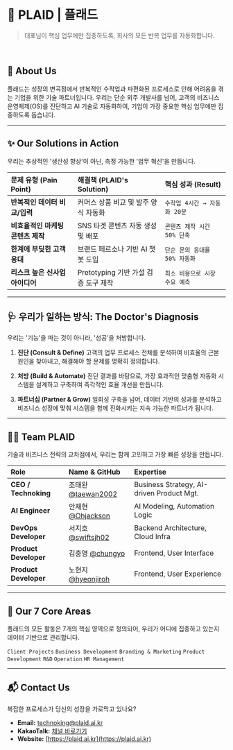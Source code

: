 # 🚀 PLAID | 플래드

> 대표님이 핵심 업무에만 집중하도록, 회사의 모든 반복 업무를 자동화합니다.

<br>

## 🎯 About Us

플래드는 성장의 변곡점에서 반복적인 수작업과 파편화된 프로세스로 인해 어려움을 겪는 기업을 위한 기술 파트너입니다. 우리는 단순 외주 개발사를 넘어, 고객의 비즈니스 운영체제(OS)를 진단하고 AI 기술로 자동화하여, 기업이 가장 중요한 핵심 업무에만 집중하도록 돕습니다.

---

## ✨ Our Solutions in Action

우리는 추상적인 '생산성 향상'이 아닌, 측정 가능한 '업무 혁신'을 만듭니다.

| 문제 유형 (Pain Point) | 해결책 (PLAID's Solution) | 핵심 성과 (Result) |
|:---|:---|:---|
| **반복적인 데이터 비교/입력** | 커머스 상품 비교 및 발주 양식 자동화 | `수작업 4시간 → 자동화 20분` |
| **비효율적인 마케팅 콘텐츠 제작** | SNS 타겟 콘텐츠 자동 생성 및 배포 | `콘텐츠 제작 시간 50% 단축` |
| **한계에 부딪힌 고객 응대** | 브랜드 페르소나 기반 AI 챗봇 도입 | `단순 문의 응대율 50% 자동화` |
| **리스크 높은 신사업 아이디어** | Pretotyping 기반 가설 검증 도구 제작 | `최소 비용으로 시장 수요 예측` |

---

## 🩺 우리가 일하는 방식: The Doctor's Diagnosis

우리는 '기능'을 파는 것이 아니라, '성공'을 처방합니다.

1.  **진단 (Consult & Define)**
    고객의 업무 프로세스 전체를 분석하여 비효율의 근본 원인을 찾아내고, 해결해야 할 문제를 명확히 정의합니다.

2.  **처방 (Build & Automate)**
    진단 결과를 바탕으로, 가장 효과적인 맞춤형 자동화 시스템을 설계하고 구축하여 즉각적인 효율 개선을 만듭니다.

3.  **파트너십 (Partner & Grow)**
    일회성 구축을 넘어, 데이터 기반의 성과를 분석하고 비즈니스 성장에 맞춰 시스템을 함께 진화시키는 지속 가능한 파트너가 됩니다.

---

## 👨‍💻 Team PLAID

기술과 비즈니스 전략의 교차점에서, 우리는 함께 고민하고 가장 빠른 성장을 만듭니다.

| Role | Name & GitHub | Expertise |
|:--- |:--- |:--- |
| **CEO / Technoking** | 조태완 [@taewan2002](https://github.com/taewan2002) | Business Strategy, AI-driven Product Mgt. |
| **AI Engineer** | 안재현 [@Ohjackson](https://github.com/Ohjackson) | AI Modeling, Automation Logic |
| **DevOps Developer** | 서지호 [@swiftsjh02](https://github.com/swiftsjh02) | Backend Architecture, Cloud Infra |
| **Product Developer** | 김충영 [@chungyo](https://github.com/chungyo) | Frontend, User Interface |
| **Product Developer** | 노현지 [@hyeonjiroh](https://github.com/hyeonjiroh) | Frontend, User Experience |

---

## 🧭 Our 7 Core Areas

플래드의 모든 활동은 7개의 핵심 영역으로 정의되어, 우리가 어디에 집중하고 있는지 데이터 기반으로 관리합니다.

`Client Projects` `Business Development` `Branding & Marketing` `Product Development` `R&D` `Operation` `HR Management`

---

## 📬 Contact Us

복잡한 프로세스가 당신의 성장을 가로막고 있나요?

-   **Email:** technoking@plaid.ai.kr
-   **KakaoTalk:** [채널 바로가기](https://pf.kakao.com/_xfuxbnn)
-   **Website:** [https://plaid.ai.kr](https://plaid.ai.kr)
